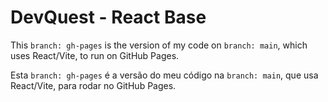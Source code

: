 # DevQuest - React Base

This `branch: gh-pages` is the version of my code on `branch: main`, which uses React/Vite, to run on GitHub Pages.

Esta `branch: gh-pages` é a versão do meu código na `branch: main`, que usa React/Vite, para rodar no GitHub Pages.
